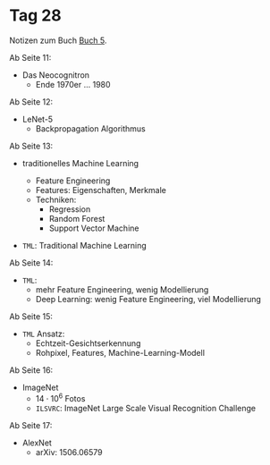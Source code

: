 # Tag 28

Notizen zum Buch [Buch 5](../Buch5.md).

Ab Seite 11:
* Das Neocognitron
  - Ende 1970er ... 1980

Ab Seite 12:
* LeNet-5
  - Backpropagation Algorithmus

Ab Seite 13:
* traditionelles Machine Learning
  - Feature Engineering
  - Features: Eigenschaften, Merkmale
  - Techniken:
    - Regression
    - Random Forest
    - Support Vector Machine

* `TML`: Traditional Machine Learning

Ab Seite 14:
* `TML`:
  - mehr Feature Engineering, wenig Modellierung
  - Deep Learning: wenig Feature Engineering, viel Modellierung

Ab Seite 15:
* `TML` Ansatz:
  - Echtzeit-Gesichtserkennung
  - Rohpixel, Features, Machine-Learning-Modell

Ab Seite 16:
* ImageNet
  - $14 \cdot 10^{6}$ Fotos
  - `ILSVRC`: ImageNet Large Scale Visual Recognition Challenge

Ab Seite 17:
* AlexNet
  - arXiv: 1506.06579
